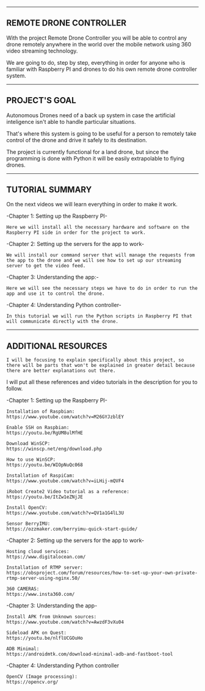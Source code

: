 ----------------
REMOTE DRONE CONTROLLER
----------------

With the project Remote Drone Controller you will be able to control any drone remotely anywhere in the world over the mobile network using 360 video streaming technology. 

We are going to do, step by step, everything in order for anyone who is familiar with Raspberry PI and drones to do his own remote drone controller system.

----------------
PROJECT'S GOAL
----------------

Autonomous Drones need of a back up system in case the artificial inteligence isn't able to handle particular situations. 

That's where this system is going to be useful for a person to remotely take control of the drone and drive it safely to its destination.

The project is currently functional for a land drone, but since the programming is done with Python it will be easily extrapolable to flying drones.

------------------
TUTORIAL SUMMARY
------------------

On the next videos we will learn everything in order to make it work.

-Chapter 1: Setting up the Raspberry PI-
	
	Here we will install all the necessary hardware and software on the Raspberry PI side in order for the project to work.

-Chapter 2: Setting up the servers for the app to work-

	We will install our command server that will manage the requests from the app to the drone and we will see how to set up our streaming server to get the video feed.
	
-Chapter 3: Understanding the app:-

	Here we will see the necessary steps we have to do in order to run the app and use it to control the drone.

-Chapter 4: Understanding Python controller-

	In this tutorial we will run the Python scripts in Raspberry PI that will communicate directly with the drone.

------------------
ADDITIONAL RESOURCES
------------------

	I will be focusing to explain specifically about this project, so there will be parts that won't be explained in greater detail because there are better explanations out there. 
I will put all these references and video tutorials in the description for you to follow.

-Chapter 1: Setting up the Raspberry PI-

	Installation of Raspbian:
	https://www.youtube.com/watch?v=M26GYJzblEY

	Enable SSH on Raspbian:
	https://youtu.be/RgUM8ulMfHE

	Download WinSCP:
	https://winscp.net/eng/download.php

	How to use WinSCP:
	https://youtu.be/WIOpNuQc068

	Installation of RaspiCam:
	https://www.youtube.com/watch?v=iLHij-mQVF4

	iRobot Create2 Video tutorial as a reference:
	https://youtu.be/ItZw1eZNjJE

	Install OpenCV:
	https://www.youtube.com/watch?v=QV1a1G4lL3U

	Sensor BerryIMU:
	https://ozzmaker.com/berryimu-quick-start-guide/

-Chapter 2: Setting up the servers for the app to work-

	Hosting cloud services:
	https://www.digitalocean.com/

	Installation of RTMP server:
	https://obsproject.com/forum/resources/how-to-set-up-your-own-private-rtmp-server-using-nginx.50/

	360 CAMERAS:
	https://www.insta360.com/
	

-Chapter 3: Understanding the app-
	
	Install APK from Unknown sources:
	https://www.youtube.com/watch?v=AwzdF3vXu04

	Sideload APK on Quest:
	https://youtu.be/nlflUCGOuHo

	ADB Minimal:
	https://androidmtk.com/download-minimal-adb-and-fastboot-tool


-Chapter 4: Understanding Python controller

	OpenCV (Image processing):
	https://opencv.org/

